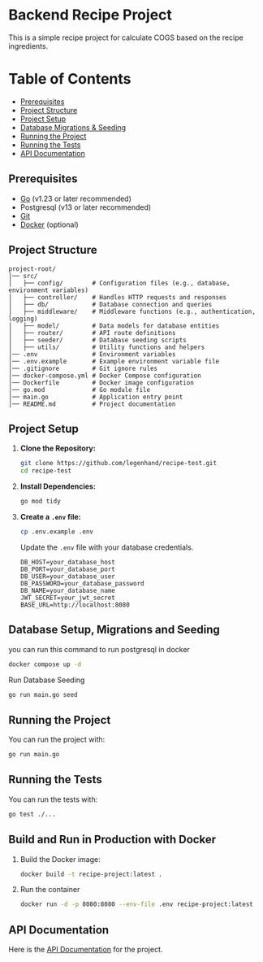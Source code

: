 # Backend Recipe Project

This is a simple recipe project for calculate COGS based on the recipe ingredients.

# Table of Contents

- [Prerequisites](#prerequisites)
- [Project Structure](#project-structure)
- [Project Setup](#project-setup)
- [Database Migrations & Seeding](#database-setup-migrations-and-seeding)
- [Running the Project](#running-the-project)
- [Running the Tests](#running-the-tests)
- [API Documentation](#api-documentation)

## Prerequisites

- [Go](https://golang.org/dl/) (v1.23 or later recommended)
- Postgresql (v13 or later recommended)
- [Git](https://git-scm.com/)
- [Docker](https://www.docker.com/) (optional)

## Project Structure

```
project-root/
│── src/
│   ├── config/        # Configuration files (e.g., database, environment variables)
│   ├── controller/    # Handles HTTP requests and responses
│   ├── db/            # Database connection and queries
│   ├── middleware/    # Middleware functions (e.g., authentication, logging)
│   ├── model/         # Data models for database entities
│   ├── router/        # API route definitions
│   ├── seeder/        # Database seeding scripts
│   ├── utils/         # Utility functions and helpers
│── .env               # Environment variables
│── .env.example       # Example environment variable file
│── .gitignore         # Git ignore rules
│── docker-compose.yml # Docker Compose configuration
│── Dockerfile         # Docker image configuration
│── go.mod             # Go module file
│── main.go            # Application entry point
│── README.md          # Project documentation
```

## Project Setup

1. **Clone the Repository:**

   ```bash
   git clone https://github.com/legenhand/recipe-test.git
   cd recipe-test
   
2. **Install Dependencies:**

   ```bash
   go mod tidy
   ```
   
3. **Create a `.env` file:**

   ```bash
   cp .env.example .env
   ```
   
    Update the `.env` file with your database credentials.
   ```dotenv
   DB_HOST=your_database_host
   DB_PORT=your_database_port
   DB_USER=your_database_user
   DB_PASSWORD=your_database_password
   DB_NAME=your_database_name
   JWT_SECRET=your_jwt_secret
   BASE_URL=http://localhost:8080
   ```

## Database Setup, Migrations and Seeding
you can run this command to run postgresql in docker
```bash
docker compose up -d
```

Run Database Seeding

```bash
go run main.go seed
```

## Running the Project
You can run the project with:
```bash
go run main.go
```

## Running the Tests
You can run the tests with:
```bash
go test ./...
```

## Build and Run in Production with Docker

1. Build the Docker image:

   ```bash
   docker build -t recipe-project:latest .
   ```
2. Run the container

   ```bash
   docker run -d -p 8080:8080 --env-file .env recipe-project:latest
   ```



## API Documentation

Here is the [API Documentation](https://www.postman.com/hoshikuzu/recipe/collection/d4an0em/recipe-test?action=share&creator=16096015
) for the project.